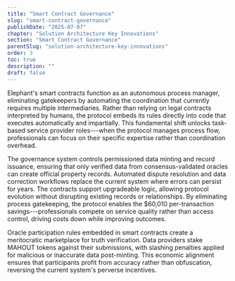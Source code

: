 ```yaml
---
title: "Smart Contract Governance"
slug: "smart-contract-governance"
publishDate: "2025-07-07"
chapter: "Solution Architecture Key Innovations"
section: "Smart Contract Governance"
parentSlug: "solution-architecture-key-innovations"
order: 3
toc: true
description: ""
draft: false
---
```


Elephant's smart contracts function as an autonomous process manager, eliminating gatekeepers by automating the coordination that currently requires multiple intermediaries. Rather than relying on legal contracts interpreted by humans, the protocol embeds its rules directly into code that executes automatically and impartially. This fundamental shift unlocks task-based service provider roles---when the protocol manages process flow, professionals can focus on their specific expertise rather than coordination overhead.

The governance system controls permissioned data minting and record issuance, ensuring that only verified data from consensus-validated oracles can create official property records. Automated dispute resolution and data correction workflows replace the current system where errors can persist for years. The contracts support upgradeable logic, allowing protocol evolution without disrupting existing records or relationships. By eliminating process gatekeeping, the protocol enables the \$60,010 per-transaction savings---professionals compete on service quality rather than access control, driving costs down while improving outcomes.

Oracle participation rules embedded in smart contracts create a meritocratic marketplace for truth verification. Data providers stake MAHOUT tokens against their submissions, with slashing penalties applied for malicious or inaccurate data post-minting. This economic alignment ensures that participants profit from accuracy rather than obfuscation, reversing the current system's perverse incentives.
